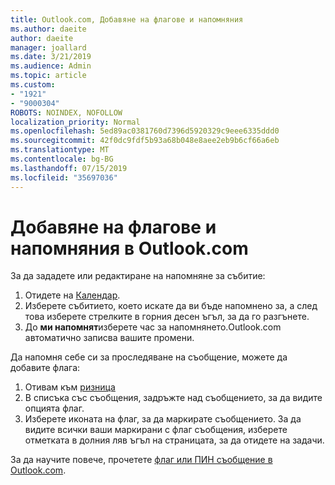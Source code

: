 ```yaml
---
title: Outlook.com, Добавяне на флагове и напомняния
ms.author: daeite
author: daeite
manager: joallard
ms.date: 3/21/2019
ms.audience: Admin
ms.topic: article
ms.custom:
- "1921"
- "9000304"
ROBOTS: NOINDEX, NOFOLLOW
localization_priority: Normal
ms.openlocfilehash: 5ed89ac0381760d7396d5920329c9eee6335ddd0
ms.sourcegitcommit: 42f0dc9fdf5b93a68b048e8aee2eb9b6cf66a6eb
ms.translationtype: MT
ms.contentlocale: bg-BG
ms.lasthandoff: 07/15/2019
ms.locfileid: "35697036"
---
```

# <a name="adding-flags-and-reminders-in-outlookcom"></a>Добавяне на флагове и напомняния в Outlook.com

За да зададете или редактиране на напомняне за събитие:

1. Отидете на [Календар](https://outlook.live.com/calendar/).
1. Изберете събитието, което искате да ви бъде напомнено за, а след това изберете стрелките в горния десен ъгъл, за да го разгънете.
1. До **ми напомнят**изберете час за напомнянето.Outlook.com автоматично записва вашите промени.

Да напомня себе си за проследяване на съобщение, можете да добавите флага:

1. Отивам към [ризница](https://outlook.live.com/mail/)
1. В списъка със съобщения, задръжте над съобщението, за да видите опцията флаг.
1. Изберете иконата на флаг, за да маркирате съобщението. За да видите всички ваши маркирани с флаг съобщения, изберете отметката в долния ляв ъгъл на страницата, за да отидете на задачи.
 
За да научите повече, прочетете [флаг или ПИН съобщение в Outlook.com](https://support.office.com/article/8e911e69-30d6-4cc8-8c71-a1163560618a?wt.mc_id=Office_Outlook_com_Alchemy).
